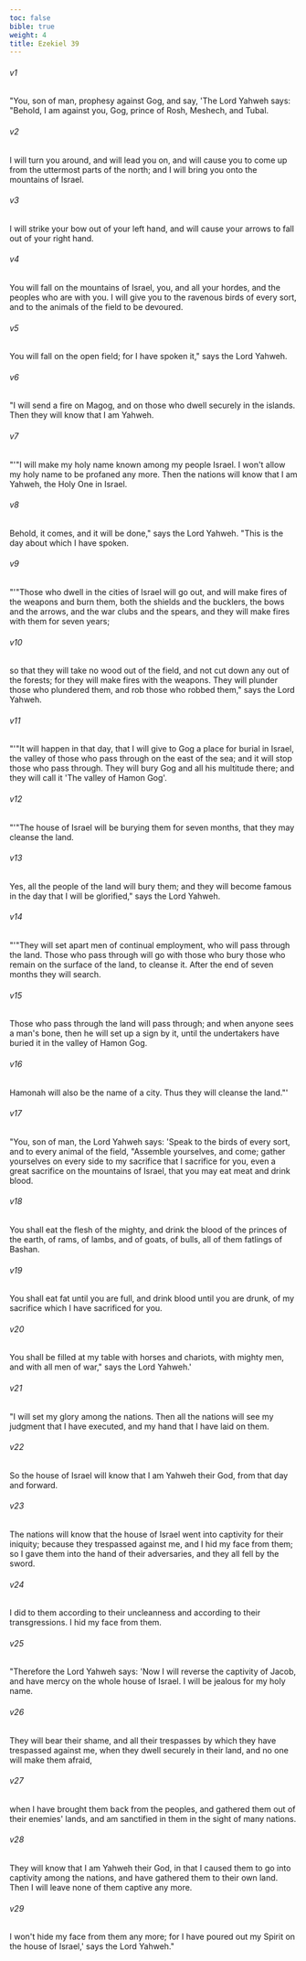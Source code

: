```yaml
---
toc: false
bible: true
weight: 4
title: Ezekiel 39
---
```




###### v1 
"You, son of man, prophesy against Gog, and say, 'The Lord Yahweh says: "Behold, I am against you, Gog, prince of Rosh, Meshech, and Tubal. 

###### v2 
I will turn you around, and will lead you on, and will cause you to come up from the uttermost parts of the north; and I will bring you onto the mountains of Israel. 

###### v3 
I will strike your bow out of your left hand, and will cause your arrows to fall out of your right hand. 

###### v4 
You will fall on the mountains of Israel, you, and all your hordes, and the peoples who are with you. I will give you to the ravenous birds of every sort, and to the animals of the field to be devoured. 

###### v5 
You will fall on the open field; for I have spoken it," says the Lord Yahweh. 

###### v6 
"I will send a fire on Magog, and on those who dwell securely in the islands. Then they will know that I am Yahweh. 

###### v7 
"'"I will make my holy name known among my people Israel. I won't allow my holy name to be profaned any more. Then the nations will know that I am Yahweh, the Holy One in Israel. 

###### v8 
Behold, it comes, and it will be done," says the Lord Yahweh. "This is the day about which I have spoken. 

###### v9 
"'"Those who dwell in the cities of Israel will go out, and will make fires of the weapons and burn them, both the shields and the bucklers, the bows and the arrows, and the war clubs and the spears, and they will make fires with them for seven years; 

###### v10 
so that they will take no wood out of the field, and not cut down any out of the forests; for they will make fires with the weapons. They will plunder those who plundered them, and rob those who robbed them," says the Lord Yahweh. 

###### v11 
"'"It will happen in that day, that I will give to Gog a place for burial in Israel, the valley of those who pass through on the east of the sea; and it will stop those who pass through. They will bury Gog and all his multitude there; and they will call it 'The valley of Hamon Gog'. 

###### v12 
"'"The house of Israel will be burying them for seven months, that they may cleanse the land. 

###### v13 
Yes, all the people of the land will bury them; and they will become famous in the day that I will be glorified," says the Lord Yahweh. 

###### v14 
"'"They will set apart men of continual employment, who will pass through the land. Those who pass through will go with those who bury those who remain on the surface of the land, to cleanse it. After the end of seven months they will search. 

###### v15 
Those who pass through the land will pass through; and when anyone sees a man's bone, then he will set up a sign by it, until the undertakers have buried it in the valley of Hamon Gog. 

###### v16 
Hamonah will also be the name of a city. Thus they will cleanse the land."' 

###### v17 
"You, son of man, the Lord Yahweh says: 'Speak to the birds of every sort, and to every animal of the field, "Assemble yourselves, and come; gather yourselves on every side to my sacrifice that I sacrifice for you, even a great sacrifice on the mountains of Israel, that you may eat meat and drink blood. 

###### v18 
You shall eat the flesh of the mighty, and drink the blood of the princes of the earth, of rams, of lambs, and of goats, of bulls, all of them fatlings of Bashan. 

###### v19 
You shall eat fat until you are full, and drink blood until you are drunk, of my sacrifice which I have sacrificed for you. 

###### v20 
You shall be filled at my table with horses and chariots, with mighty men, and with all men of war," says the Lord Yahweh.' 

###### v21 
"I will set my glory among the nations. Then all the nations will see my judgment that I have executed, and my hand that I have laid on them. 

###### v22 
So the house of Israel will know that I am Yahweh their God, from that day and forward. 

###### v23 
The nations will know that the house of Israel went into captivity for their iniquity; because they trespassed against me, and I hid my face from them; so I gave them into the hand of their adversaries, and they all fell by the sword. 

###### v24 
I did to them according to their uncleanness and according to their transgressions. I hid my face from them. 

###### v25 
"Therefore the Lord Yahweh says: 'Now I will reverse the captivity of Jacob, and have mercy on the whole house of Israel. I will be jealous for my holy name. 

###### v26 
They will bear their shame, and all their trespasses by which they have trespassed against me, when they dwell securely in their land, and no one will make them afraid, 

###### v27 
when I have brought them back from the peoples, and gathered them out of their enemies' lands, and am sanctified in them in the sight of many nations. 

###### v28 
They will know that I am Yahweh their God, in that I caused them to go into captivity among the nations, and have gathered them to their own land. Then I will leave none of them captive any more. 

###### v29 
I won't hide my face from them any more; for I have poured out my Spirit on the house of Israel,' says the Lord Yahweh."
